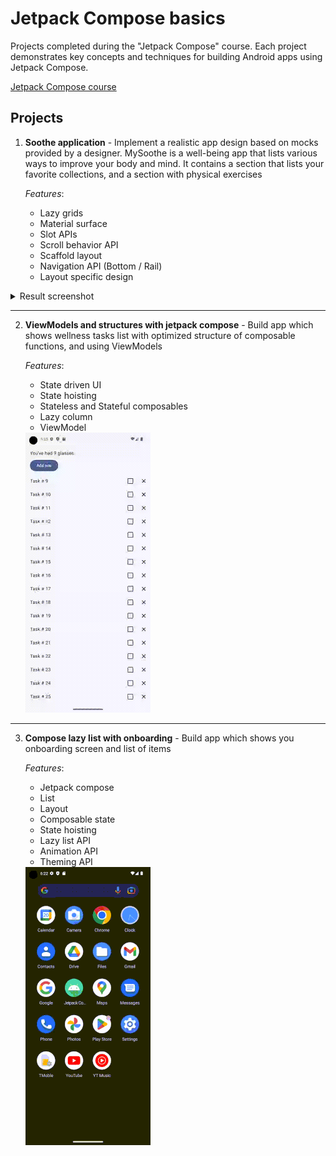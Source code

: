 # Jetpack Compose basics

Projects completed during the "Jetpack Compose" course. Each project demonstrates key concepts and techniques for building Android apps using Jetpack Compose.

[Jetpack Compose course](https://developer.android.com/courses/jetpack-compose/course)

## Projects

1. **Soothe application** - Implement a realistic app design based on mocks provided by a designer. MySoothe is a well-being app that lists various ways to improve your body and mind. It contains a section that lists your favorite collections, and a section with physical exercises

   _Features_:
   - Lazy grids
   - Material surface
   - Slot APIs
   - Scroll behavior API
   - Scaffold layout
   - Navigation API (Bottom / Rail)
   - Layout specific design

<details>
      <summary>Result screenshot</summary>
      <img src="https://github.com/varpstar/kotlin-android/blob/master/screenshots/sootheApp/landscape-dark.jpeg?raw=true" height="200" />
      <img src="https://github.com/varpstar/kotlin-android/blob/master/screenshots/sootheApp/landscape-light.jpeg?raw=true" height="200" />
      <img src="https://github.com/varpstar/kotlin-android/blob/master/screenshots/sootheApp/portrait-dark.jpeg?raw=true" width="200" />
      <img src="https://github.com/varpstar/kotlin-android/blob/master/screenshots/sootheApp/portrait-light.jpeg?raw=true" width="200" />

</details>

---

2. **ViewModels and structures with jetpack compose** - Build app which shows wellness tasks list with optimized structure of composable functions, and using ViewModels

   _Features_:
   - State driven UI
   - State hoisting
   - Stateless and Stateful composables
   - Lazy column
   - ViewModel

   <img src="https://github.com/varpstar/kotlin-android/blob/master/screenshots/taskmanager.gif?raw=true" width="200" />

---

3. **Compose lazy list with onboarding** - Build app which shows you onboarding screen and list of items

   _Features_:
   - Jetpack compose
   - List
   - Layout
   - Composable state
   - State hoisting
   - Lazy list API
   - Animation API
   - Theming API 

   <img src="https://github.com/varpstar/kotlin-android/blob/master/screenshots/jetpack.gif?raw=true" width="200" />
